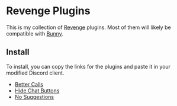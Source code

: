 # Revenge Plugins

This is my collection of [Revenge](https://github.com/revenge-mod/revenge) plugins. Most of them will likely be compatible with [Bunny](https://github.com/pyoncord/Bunny).

## Install

To install, you can copy the links for the plugins and paste it in your modified Discord client.

- [Better Calls](https://raw.githubusercontent.com/PalmDevs/revenge-plugins-builds/main/better-calls)
- [Hide Chat Buttons](https://raw.githubusercontent.com/PalmDevs/revenge-plugins-builds/main/hide-chat-buttons)
- [No Suggestions](https://raw.githubusercontent.com/PalmDevs/revenge-plugins-builds/main/no-suggestions)
